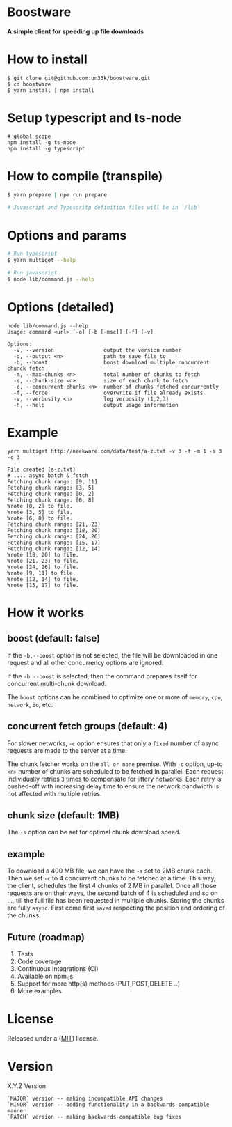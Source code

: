 # Boostware

**A simple client for speeding up file downloads**

# How to install

```
$ git clone git@github.com:un33k/boostware.git
$ cd boostware
$ yarn install | npm install
```

# Setup typescript and ts-node

```
# global scope
npm install -g ts-node
npm install -g typescript
```

# How to compile (transpile)

```bash
$ yarn prepare | npm run prepare

# Javascript and Typescritp definition files will be in `/lib`
```

# Options and params

```bash
# Run typescript
$ yarn multiget --help

# Run javascript
$ node lib/command.js --help
```

# Options (detailed)

```
node lib/command.js --help
Usage: command <url> [-o] [-b [-msc]] [-f] [-v]

Options:
  -V, --version                output the version number
  -o, --output <n>             path to save file to
  -b, --boost                  boost download multiple concurrent chunck fetch
  -m, --max-chunks <n>         total number of chunks to fetch
  -s, --chunk-size <n>         size of each chunk to fetch
  -c, --concurrent-chunks <n>  number of chunks fetched concurrently
  -f, --force                  overwrite if file already exists
  -v, --verbosity <n>          log verbosity (1,2,3)
  -h, --help                   output usage information
```

# Example
```
yarn multiget http://neekware.com/data/test/a-z.txt -v 3 -f -m 1 -s 3 -c 3

File created (a-z.txt)
# .... async batch & fetch
Fetching chunk range: [9, 11]
Fetching chunk range: [3, 5]
Fetching chunk range: [0, 2]
Fetching chunk range: [6, 8]
Wrote [0, 2] to file.
Wrote [3, 5] to file.
Wrote [6, 8] to file.
Fetching chunk range: [21, 23]
Fetching chunk range: [18, 20]
Fetching chunk range: [24, 26]
Fetching chunk range: [15, 17]
Fetching chunk range: [12, 14]
Wrote [18, 20] to file.
Wrote [21, 23] to file.
Wrote [24, 26] to file.
Wrote [9, 11] to file.
Wrote [12, 14] to file.
Wrote [15, 17] to file.

```

# How it works

## boost (default: false)
If the `-b,--boost` option is not selected, the file will be downloaded in one request and all other concurrency options are ignored.

If the `-b --boost` is selected, then the command prepares itself for concurrent multi-chunk download.

The `boost` options can be combined to optimize one or more of `memory`, `cpu`, `network`, `io`, etc.

## concurrent fetch groups (default: 4)
For slower networks, `-c` option ensures that only a `fixed` number of async requests are made to the server at a time.

The chunk fetcher works on the `all or none` premise.
With `-c` option, up-to `<n>` number of chunks are scheduled to be fetched in parallel. Each request individually retries `3` times to compensate for jittery networks. Each retry is pushed-off with increasing delay time to ensure the network bandwidth is not affected with multiple retries.

## chunk size (default: 1MB)
The `-s` option can be set for optimal chunk download speed.

## example
To download a 400 MB file, we can have the `-s` set to 2MB chunk each. Then we set `-c` to 4 concurrent chunks to be fetched at a time.  This way, the client, schedules the first 4 chunks of 2 MB in parallel. Once all those requests are on their ways, the second batch of 4 is scheduled and so on ..., till the full file has been requested in multiple chunks.  Storing the chunks are fully `async`. First come first `saved` respecting the position and ordering of the chunks.

## Future (roadmap)
1. Tests
2. Code coverage
3. Continuous Integrations (CI)
4. Available on npm.js
5. Support for more http(s) methods (PUT,POST,DELETE ..)
5. More examples

# License

Released under a ([MIT](https://github.com/un33k/boostware/blob/master/LICENSE)) license.

# Version

X.Y.Z Version

    `MAJOR` version -- making incompatible API changes
    `MINOR` version -- adding functionality in a backwards-compatible manner
    `PATCH` version -- making backwards-compatible bug fixes
